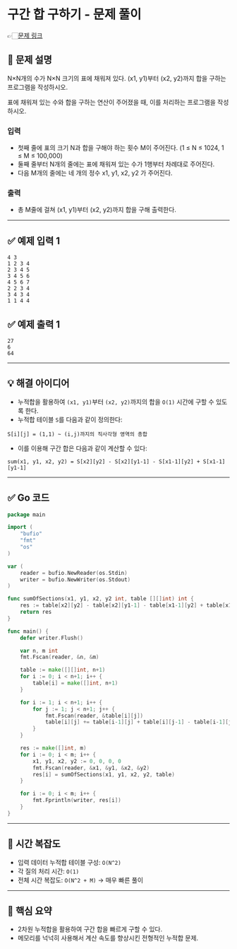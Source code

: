 # 구간 합 구하기 - 문제 풀이
👉🏻[문제 링크](https://www.acmicpc.net/problem/11660)

## 🧩 문제 설명

N×N개의 수가 N×N 크기의 표에 채워져 있다. (x1, y1)부터 (x2, y2)까지 합을 구하는 프로그램을 작성하시오.

표에 채워져 있는 수와 합을 구하는 연산이 주어졌을 때, 이를 처리하는 프로그램을 작성하시오.

### 입력
- 첫째 줄에 표의 크기 N과 합을 구해야 하는 횟수 M이 주어진다. (1 ≤ N ≤ 1024, 1 ≤ M ≤ 100,000)
- 둘째 줄부터 N개의 줄에는 표에 채워져 있는 수가 1행부터 차례대로 주어진다.
- 다음 M개의 줄에는 네 개의 정수 x1, y1, x2, y2 가 주어진다.

### 출력
- 총 M줄에 걸쳐 (x1, y1)부터 (x2, y2)까지 합을 구해 출력한다.

---

## ✅ 예제 입력 1

```
4 3
1 2 3 4
2 3 4 5
3 4 5 6
4 5 6 7
2 2 3 4
3 4 3 4
1 1 4 4
```

## ✅ 예제 출력 1

```
27
6
64
```

---

## 💡 해결 아이디어

- 누적합을 활용하여 `(x1, y1)`부터 `(x2, y2)`까지의 합을 `O(1)` 시간에 구할 수 있도록 한다.
- 누적합 테이블 `S`를 다음과 같이 정의한다:

```
S[i][j] = (1,1) ~ (i,j)까지의 직사각형 영역의 총합
```

- 이를 이용해 구간 합은 다음과 같이 계산할 수 있다:

```
sum(x1, y1, x2, y2) = S[x2][y2] - S[x2][y1-1] - S[x1-1][y2] + S[x1-1][y1-1]
```

---

## ✅ Go 코드

```go
package main

import (
	"bufio"
	"fmt"
	"os"
)

var (
	reader = bufio.NewReader(os.Stdin)
	writer = bufio.NewWriter(os.Stdout)
)

func sumOfSections(x1, y1, x2, y2 int, table [][]int) int {
	res := table[x2][y2] - table[x2][y1-1] - table[x1-1][y2] + table[x1-1][y1-1]
	return res
}

func main() {
	defer writer.Flush()

	var n, m int
	fmt.Fscan(reader, &n, &m)

	table := make([][]int, n+1)
	for i := 0; i < n+1; i++ {
		table[i] = make([]int, n+1)
	}

	for i := 1; i < n+1; i++ {
		for j := 1; j < n+1; j++ {
			fmt.Fscan(reader, &table[i][j])
			table[i][j] += table[i-1][j] + table[i][j-1] - table[i-1][j-1]
		}
	}

	res := make([]int, m)
	for i := 0; i < m; i++ {
		x1, y1, x2, y2 := 0, 0, 0, 0
		fmt.Fscan(reader, &x1, &y1, &x2, &y2)
		res[i] = sumOfSections(x1, y1, x2, y2, table)
	}

	for i := 0; i < m; i++ {
		fmt.Fprintln(writer, res[i])
	}
}
```

---

## 🧠 시간 복잡도

- 입력 데이터 누적합 테이블 구성: `O(N^2)`
- 각 질의 처리 시간: `O(1)`
- 전체 시간 복잡도: `O(N^2 + M)` → 매우 빠른 풀이

---

## 🏁 핵심 요약

- 2차원 누적합을 활용하여 구간 합을 빠르게 구할 수 있다.
- 메모리를 넉넉히 사용해서 계산 속도를 향상시킨 전형적인 누적합 문제.


